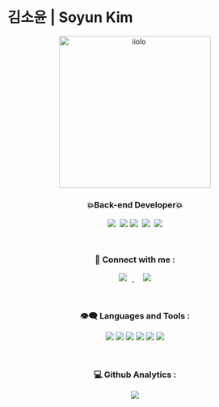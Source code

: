 <h1 align="left">김소윤 | Soyun Kim</h1>
<p align="center"><img align="center" src="https://user-images.githubusercontent.com/89250252/151490105-1e4ef6c3-7133-4642-92f6-7f65acb6ba84.png" alt="iiolo" height="300" width="300" /></p>
<h3 align="center">💥Back-end Developer💥</h3>
<p align ="center"><img align = "center" src = "https://img.shields.io/badge/-%23%20%EC%82%B0%EC%97%85%EA%B2%BD%EC%98%81%EA%B3%B5%ED%95%99%EA%B3%BC%20-orange"> &nbsp;<img align = "center" src = "https://img.shields.io/badge/-%23ENTJ-9cf">&nbsp;<img align = "center" src = "https://img.shields.io/badge/-%23%20%EC%97%B4%EC%A0%95%20%F0%9F%94%A5-red"> &nbsp;<img align = "center" src = "https://img.shields.io/badge/-%23%20%EB%8F%84%EC%A0%84%20%F0%9F%91%8A-yellow"> &nbsp;<img align = "center" src = "https://img.shields.io/badge/-%23%20%EB%81%88%EA%B8%B0%20%F0%9F%95%98%20-lightgrey"></p>
<br>
<h3 align="center">👋 Connect with me :</h3>
<p align="center">
<a href="https://www.instagram.com/laura.keem/">
    <img 
        src="http://img.shields.io/badge/-Instagram-black?style=flat&logo=Instagram&link=https://instagram.com/iiolo/"
        style="height : auto; margin-left : 10px; margin-right : 10px;"/>
</a> &nbsp; <a href="https://1olo.tistory.com/">
    <img 
        src="https://img.shields.io/badge/-Tech%20Blog-blueviolet"
        style="height : auto; margin-left : 10px; margin-right : 10px;"/>
</a>
</p>
<br>
<h3 align="center">👁‍🗨 Languages and Tools :</h3>
<p align="center"> <img src="https://img.shields.io/badge/springboot-6DB33F?style=for-the-badge&logo=springboot&logoColor=white">&nbsp;<img src=https://img.shields.io/badge/JPA-59666C?style=for-the-badge>&nbsp;<img src="https://img.shields.io/badge/java-007396?style=for-the-badge&logo=java&logoColor=white">&nbsp;<img src="https://img.shields.io/badge/mysql-4479A1?style=for-the-badge&logo=mysql&logoColor=white"> <img src="https://img.shields.io/badge/AWS-%23FF9900.svg?style=for-the-badge&logo=amazon-aws&logoColor=white">&nbsp;<img src="https://img.shields.io/badge/Ubuntu-E95420?style=for-the-badge&logo=ubuntu&logoColor=white"> </p>
<br>
<h3 align = "center">💻 Github Analytics :</h3>
<div align = "center"><img align="center" src = "https://github-readme-stats.vercel.app/api/top-langs/?username=iiolo&layout=compact&theme=tokyonight"></div>


